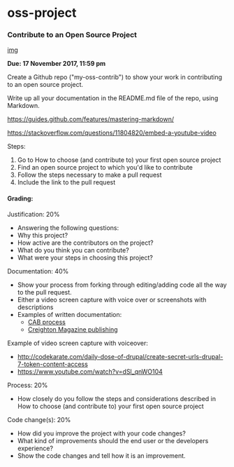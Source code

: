 # oss-project
### Contribute to an Open Source Project

[img](http://beta.pif.gov/mygov/images/content/open-source-all-the-things.png)

**Due: 17 November 2017, 11:59 pm**

Create a Github repo ("my-oss-contrib") to show your work in contributing to an open source project.

Write up all your documentation in the README.md file of the repo, using Markdown.

https://guides.github.com/features/mastering-markdown/

https://stackoverflow.com/questions/11804820/embed-a-youtube-video

Steps:
1.  Go to How to choose (and contribute to) your first open source project
2. Find an open source project to which you'd like to contribute
3. Follow the steps necessary to make a pull request
4. Include the link to the pull request

#### Grading:

Justification: 20%

* Answering the following questions:
* Why this project?
* How active are the contributors on the project?
* What do you think you can contribute?
* What were your steps in choosing this project?

Documentation: 40% 

* Show your process from forking through editing/adding code all the way to the pull request.
* Either a video screen capture with voice over or screenshots with descriptions
* Examples of written documentation:
  * [CAB process](http://www.christianburk.com/csc548-2017/cab-process.pdf)
  * [Creighton Magazine publishing](http://www.christianburk.com/csc548-2017/creighton-magazine-typo3.pdf)

Example of video screen capture with voiceover:
* http://codekarate.com/daily-dose-of-drupal/create-secret-urls-drupal-7-token-content-access
* https://www.youtube.com/watch?v=dSl_qnWO104


Process: 20% 

* How closely do you follow the steps and considerations described in How to choose (and contribute to) your first open source project

Code change(s): 20%

* How did you improve the project with your code changes?
* What kind of improvements should the end user or the developers experience?
* Show the code changes and tell how it is an improvement.
